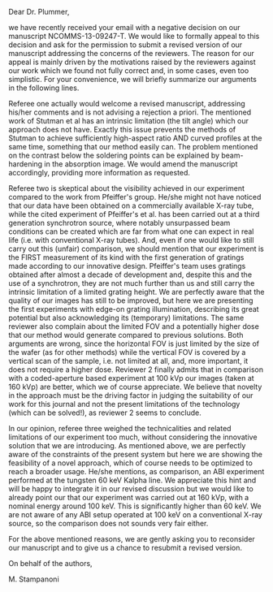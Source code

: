 Dear Dr. Plummer,

we have recently received your email with a negative decision on our
manuscript NCOMMS-13-09247-T. We would like to formally appeal to this
decision and ask for the permission to submit a revised version of our
manuscript addressing the concerns of the reviewers. The reason for our
appeal is mainly driven by the motivations raised by the reviewers against
our work which we found not fully correct and, in some cases, even too
simplistic. For your convenience, we will briefly summarize our arguments in
the following lines.

Referee one actually would welcome a revised manuscript, addressing his/her
comments and is not advising a rejection a priori. The mentioned work of
Stutman et al has an intrinsic limitation (the tilt angle) which our
approach does not have. Exactly this issue prevents the methods of Stutman
to achieve sufficiently high-aspect ratio AND curved profiles at the same
time, something that our method easily can. The problem mentioned on the
contrast below the soldering points can be explained by beam-hardening in
the absorption image. We would amend the manuscript accordingly, providing
more information as requested.

Referee two is skeptical about the visibility achieved in our experiment
compared to the work from Pfeiffer's group. He/she might not have noticed
that our data have been obtained on a commercially available X-ray tube,
while the cited experiment of Pfeiffer's et al. has been carried out at a
    third generation synchrotron source, where notably unsurpassed beam
    conditions can be created which are far from what one can expect in real
    life (i.e. with conventional X-ray tubes). And, even if one would like
    to still carry out this (unfair) comparison, we should mention that our
    experiment is the FIRST measurement of its kind with the first
    generation of gratings made according to our innovative design.
    Pfeiffer's team uses gratings obtained after almost a decade of
    development and, despite this and the use of a synchrotron, they are not
    much further than us and still carry the intrinsic limitation of a
    limited grating height. We are perfectly aware that the quality of our
    images has still to be improved, but here we are presenting the first
    experiments with edge-on grating illumination, describing its great
    potential but also acknowledging its (temporary) limitations. The same
    reviewer also complain about the limited FOV and a potentially higher
    dose that our method would generate compared to previous solutions. Both
    arguments are wrong, since the horizontal FOV is just limited by the
    size of the wafer (as for other methods) while the vertical FOV is
    covered by a vertical scan of the sample, i.e. not limited at all, and,
    more important, it does not require a higher dose. Reviewer 2 finally
    admits that in comparison with a coded-aperture based experiment at 100
    kVp our images (taken at 160 kVp) are better, which we of course
    appreciate. We believe that novelty in the approach must be the driving
    factor in judging the suitability of our work for this journal and not
    the present limitations of the technology (which can be solved!), as
    reviewer 2 seems to conclude.

In our opinion, referee three weighed the technicalities and related
limitations of our experiment too much, without considering the innovative
solution that we are introducing. As mentioned above, we are perfectly aware
of the constraints of the present system but here we are showing the
feasibility of a novel approach, which of course needs to be optimized to
reach a broader usage. He/she mentions, as comparison, an ABI experiment
performed at the tungsten 60 keV Kalpha line. We appreciate this hint and
will be happy to integrate it in our revised discussion but we would like to
already point our that our experiment was carried out at 160 kVp, with a
nominal energy around 100 keV. This is significantly higher than 60 keV. We
are not aware of any ABI setup operated at 100 keV on a conventional X-ray
source, so the comparison does not sounds very fair either.

For the above mentioned reasons, we are gently asking you to reconsider our
manuscript and to give us a chance to resubmit a revised version.

On behalf of the authors,

M. Stampanoni
